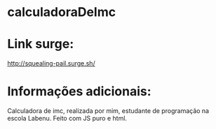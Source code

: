 # calculadoraDeImc

# Link surge:
http://squealing-pail.surge.sh/

# Informações adicionais:

Calculadora de imc, realizada por mim, estudante de programação na escola Labenu. Feito com JS puro e html.
